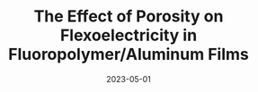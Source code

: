 ---
layout: default
title: "The Effect of Porosity on Flexoelectricity in Fluoropolymer/Aluminum Films"
authors: "Thomas A. Hafner, Metin Örnek, Diane N. Collard, Derek K. Messer, Cohen T. Nunes, Mark W. Paral, Steven F. Son"
publisher: "13th U.S. National Combustion Meeting Organized by the Central States Section of the Combustion Institute"
date: 2023-05-01
image: "/assets/images/effect_of_porosity_films_son/effect_of_porosity_films_cover.png"
type: "Academic Papers"
link: "/assets/publications/The_Effect_of_Porosity_on_Flexoelectricity_in_Flouropolymer_Aluminum_Films.pdf"
--- 